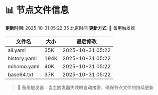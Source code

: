 # 📊 节点文件信息

**更新时间**: 2025-10-31 05:22:35 北京时间
**更新方式**: 🔄 备用触发器

| 文件名 | 大小 | 最后修改 |
|--------|------|----------|
| all.yaml | 35K | 2025-10-31 05:22 |
| history.yaml | 194K | 2025-10-31 05:22 |
| mihomo.yaml | 40K | 2025-10-31 05:22 |
| base64.txt | 37K | 2025-10-31 05:22 |

> 🔄 备用触发器：当主触发器失效时自动接管，确保节点文件的持续更新
